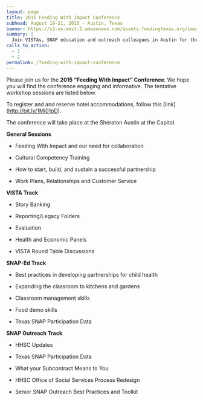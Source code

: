 ```yaml
---
layout: page
title: 2015 Feeding With Impact Conference
subhead: August 19-21, 2015 - Austin, Texas
banner: https://s3-us-west-2.amazonaws.com/assets.feedingtexas.org/images/banners/banner-02.jpg
summary: |
  Join VISTAs, SNAP education and outreach colleagues in Austin for the 2015 “Feeding With Impact” Conference. 
calls_to_action:
  - 1
  - 2
permalink: /feeding-with-impact-conference
---
```

Please join us for the **2015 “Feeding With Impact” Conference**. We hope you will find the conference engaging and informative. The tentative workshop sessions are listed below.

To register and and reserve hotel accommodations, follow this [link] (http://bit.ly/1Mi01pD).

The conference will take place at the Sheraton Austin at the Capitol. 

**General Sessions**

* Feeding With Impact and our need for collaboration

* Cultural Competency Training

* How to start, build, and sustain a successful partnership

*	Work Plans, Relationships and Customer Service


**VISTA Track**

* Story Banking

* Reporting/Legacy Folders

* Evaluation

* Health and Economic Panels

* VISTA Round Table Discussions

**SNAP-Ed Track**

* Best practices in developing partnerships for child health

* Expanding the classroom to kitchens and gardens

* Classroom management skills

* Food demo skills

* Texas SNAP Participation Data

**SNAP Outreach Track**

* HHSC Updates

* Texas SNAP Participation Data

*	What your Subcontract Means to You

*	HHSC Office of Social Services Process Redesign 

*	Senior SNAP Outreach Best Practices and Toolkit



